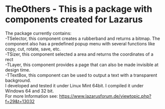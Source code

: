 # TheOthers - This is a package with components created for Lazarus
The package currently contains:  
-TSelector, this component creates a rubberband and returns a bitmap. The component also has a predefined popup menu with several 
functions like copy, cut, rotate, save, etc.  
-TSizer, this component selected a area and returns the coordinates of a rect  
-TLayer, this component provides a page that can also be made invisible at design time.   
-TTextBox, this component can be used to output a text with a transparent background.    
I developed and tested it under Linux Mint 64bit. I compiled it under Windows 64 and 32 bit.  
For more Information see: https://www.lazarusforum.de/viewtopic.php?f=29&t=13032  
